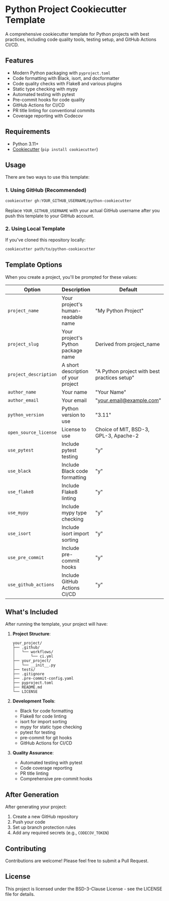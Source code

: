 # Python Project Cookiecutter Template

A comprehensive cookiecutter template for Python projects with best practices, including code quality tools, testing setup, and GitHub Actions CI/CD.

## Features

- Modern Python packaging with `pyproject.toml`
- Code formatting with Black, isort, and docformatter
- Code quality checks with Flake8 and various plugins
- Static type checking with mypy
- Automated testing with pytest
- Pre-commit hooks for code quality
- GitHub Actions for CI/CD
- PR title linting for conventional commits
- Coverage reporting with Codecov

## Requirements

- Python 3.11+
- [Cookiecutter](https://cookiecutter.readthedocs.io/en/latest/installation.html) (`pip install cookiecutter`)

## Usage

There are two ways to use this template:

### 1. Using GitHub (Recommended)

```bash
cookiecutter gh:YOUR_GITHUB_USERNAME/python-cookiecutter
```

Replace `YOUR_GITHUB_USERNAME` with your actual GitHub username after you push this template to your GitHub account.

### 2. Using Local Template

If you've cloned this repository locally:

```bash
cookiecutter path/to/python-cookiecutter
```

## Template Options

When you create a project, you'll be prompted for these values:

| Option | Description | Default |
|--------|-------------|---------|
| `project_name` | Your project's human-readable name | "My Python Project" |
| `project_slug` | Your project's Python package name | Derived from project_name |
| `project_description` | A short description of your project | "A Python project with best practices setup" |
| `author_name` | Your name | "Your Name" |
| `author_email` | Your email | "your.email@example.com" |
| `python_version` | Python version to use | "3.11" |
| `open_source_license` | License to use | Choice of MIT, BSD-3, GPL-3, Apache-2 |
| `use_pytest` | Include pytest testing | "y" |
| `use_black` | Include Black code formatting | "y" |
| `use_flake8` | Include Flake8 linting | "y" |
| `use_mypy` | Include mypy type checking | "y" |
| `use_isort` | Include isort import sorting | "y" |
| `use_pre_commit` | Include pre-commit hooks | "y" |
| `use_github_actions` | Include GitHub Actions CI/CD | "y" |

## What's Included

After running the template, your project will have:

1. **Project Structure**:
   ```
   your_project/
   ├── .github/
   │   └── workflows/
   │       └── ci.yml
   ├── your_project/
   │   └── __init__.py
   ├── tests/
   ├── .gitignore
   ├── .pre-commit-config.yaml
   ├── pyproject.toml
   ├── README.md
   └── LICENSE
   ```

2. **Development Tools**:
   - Black for code formatting
   - Flake8 for code linting
   - isort for import sorting
   - mypy for static type checking
   - pytest for testing
   - pre-commit for git hooks
   - GitHub Actions for CI/CD

3. **Quality Assurance**:
   - Automated testing with pytest
   - Code coverage reporting
   - PR title linting
   - Comprehensive pre-commit hooks

## After Generation

After generating your project:

1. Create a new GitHub repository
2. Push your code
3. Set up branch protection rules
4. Add any required secrets (e.g., `CODECOV_TOKEN`)

## Contributing

Contributions are welcome! Please feel free to submit a Pull Request.

## License

This project is licensed under the BSD-3-Clause License - see the LICENSE file for details. 